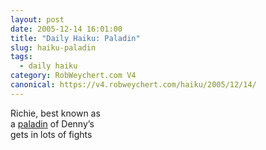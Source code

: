 ```yaml
---
layout: post
date: 2005-12-14 16:01:00
title: "Daily Haiku: Paladin"
slug: haiku-paladin
tags:
  - daily haiku
category: RobWeychert.com V4
canonical: https://v4.robweychert.com/haiku/2005/12/14/
---
```


Richie, best known as  
a [paladin](http://dictionary.reference.com/wordoftheday/archive/2005/12/14.html) of Denny’s  
gets in lots of fights